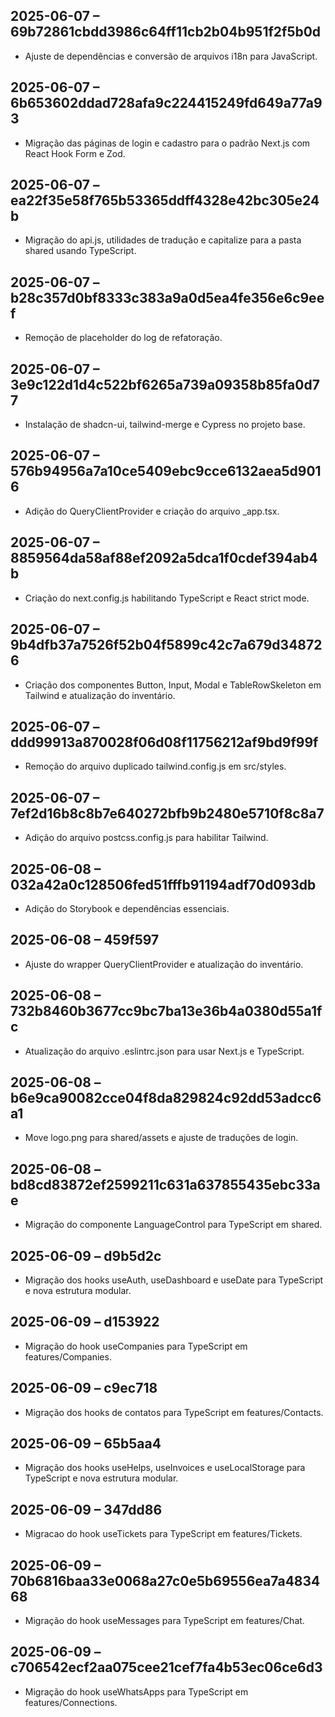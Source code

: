 ## 2025-06-07 – 69b72861cbdd3986c64ff11cb2b04b951f2f5b0d
- Ajuste de dependências e conversão de arquivos i18n para JavaScript.
## 2025-06-07 – 6b653602ddad728afa9c224415249fd649a77a93
- Migração das páginas de login e cadastro para o padrão Next.js com React Hook Form e Zod.
## 2025-06-07 – ea22f35e58f765b53365ddff4328e42bc305e24b
- Migração do api.js, utilidades de tradução e capitalize para a pasta shared usando TypeScript.
## 2025-06-07 – b28c357d0bf8333c383a9a0d5ea4fe356e6c9eef
- Remoção de placeholder do log de refatoração.

## 2025-06-07 – 3e9c122d1d4c522bf6265a739a09358b85fa0d77
- Instalação de shadcn-ui, tailwind-merge e Cypress no projeto base.

## 2025-06-07 – 576b94956a7a10ce5409ebc9cce6132aea5d9016
- Adição do QueryClientProvider e criação do arquivo _app.tsx.


## 2025-06-07 – 8859564da58af88ef2092a5dca1f0cdef394ab4b
- Criação do next.config.js habilitando TypeScript e React strict mode.

## 2025-06-07 – 9b4dfb37a7526f52b04f5899c42c7a679d348726
- Criação dos componentes Button, Input, Modal e TableRowSkeleton em Tailwind e atualização do inventário.

## 2025-06-07 – ddd99913a870028f06d08f11756212af9bd9f99f
- Remoção do arquivo duplicado tailwind.config.js em src/styles.

## 2025-06-07 – 7ef2d16b8c8b7e640272bfb9b2480e5710f8c8a7
- Adição do arquivo postcss.config.js para habilitar Tailwind.

## 2025-06-08 – 032a42a0c128506fed51fffb91194adf70d093db
- Adição do Storybook e dependências essenciais.

## 2025-06-08 – 459f597
- Ajuste do wrapper QueryClientProvider e atualização do inventário.

## 2025-06-08 – 732b8460b3677cc9bc7ba13e36b4a0380d55a1fc
- Atualização do arquivo .eslintrc.json para usar Next.js e TypeScript.
## 2025-06-08 – b6e9ca90082cce04f8da829824c92dd53adcc6a1
- Move logo.png para shared/assets e ajuste de traduções de login.
## 2025-06-08 – bd8cd83872ef2599211c631a637855435ebc33ae
- Migração do componente LanguageControl para TypeScript em shared.

## 2025-06-09 – d9b5d2c
- Migração dos hooks useAuth, useDashboard e useDate para TypeScript e nova estrutura modular.

## 2025-06-09 – d153922
- Migração do hook useCompanies para TypeScript em features/Companies.

## 2025-06-09 – c9ec718
- Migração dos hooks de contatos para TypeScript em features/Contacts.

## 2025-06-09 – 65b5aa4
- Migração dos hooks useHelps, useInvoices e useLocalStorage para TypeScript e nova estrutura modular.


## 2025-06-09 – 347dd86
- Migracao do hook useTickets para TypeScript em features/Tickets.

## 2025-06-09 – 70b6816baa33e0068a27c0e5b69556ea7a483468
- Migração do hook useMessages para TypeScript em features/Chat.

## 2025-06-09 – c706542ecf2aa075cee21cef7fa4b53ec06ce6d3
- Migração do hook useWhatsApps para TypeScript em features/Connections.
